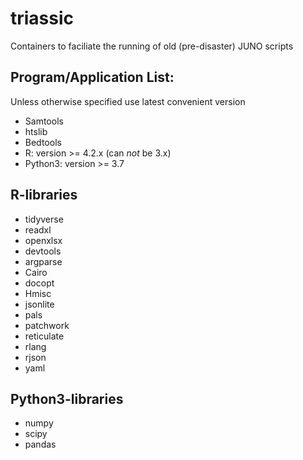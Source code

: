# triassic

Containers to faciliate the running of old (pre-disaster) JUNO scripts

## Program/Application List:

Unless otherwise specified use latest convenient version

- Samtools 
- htslib
- Bedtools
- R: version >= 4.2.x (can _not_ be 3.x)
- Python3: version >= 3.7


## R-libraries

- tidyverse
- readxl
- openxlsx
- devtools
- argparse
- Cairo
- docopt
- Hmisc
- jsonlite
- pals
- patchwork
- reticulate
- rlang
- rjson
- yaml


## Python3-libraries

- numpy
- scipy
- pandas
